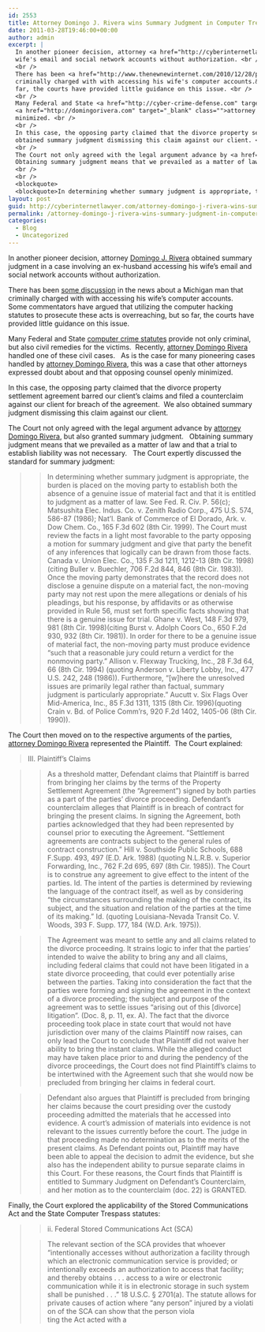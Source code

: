 ```yaml
---
id: 2553
title: Attorney Domingo J. Rivera wins Summary Judgment in Computer Trespass Case
date: 2011-03-28T19:46:00+00:00
author: admin
excerpt: |
  In another pioneer decision, attorney <a href="http://cyberinternetlawyer.com" target="" class="">Domingo J. Rivera</a> obtained summary judgment in a case involving an ex-husband accessing his
  wife's email and social network accounts without authorization. <br />
  <br />
  There has been <a href="http://www.thenewnewinternet.com/2010/12/28/possible-jail-time-for-email-snooping-husband/" target="_blank" class="">some discussion</a> in the news about a Michigan man that
  criminally charged with with accessing his wife's computer accounts.&nbsp; Some commentators have argued that utilizing the computer hacking statutes to prosecute these acts is overreaching, but so
  far, the courts have provided little guidance on this issue. <br />
  <br />
  Many Federal and State <a href="http://cyber-crime-defense.com" target="_blank" class="">computer crime statutes</a> provide not only criminal, but also civil remedies for the victims. Recently,
  <a href="http://domingorivera.com" target="_blank" class="">attorney Domingo Rivera</a> handled one of these civil cases.&nbsp; As is the case for many pioneering cases handled by <a href="http://cybernetattorneys.com/domingorivera.html" target="_blank" class="">attorney Domingo Rivera</a>, this was a case that other attorneys expressed doubt about and that opposing counsel openly
  minimized. <br />
  <br />
  In this case, the opposing party claimed that the divorce property settlement agreement barred our client's claims and filed a counterclaim against our client for breach of the agreement. We also
  obtained summary judgment dismissing this claim against our client. <br />
  <br />
  The Court not only agreed with the legal argument advance by <a href="http://cyberdefamationlawyer.com" target="" class="">attorney Domingo Rivera</a>, but also granted summary judgment.&nbsp;
  Obtaining summary judgment means that we prevailed as a matter of law and that a trial to establish liability was not necessary. &nbsp; The Court expertly discussed the standard for summary judgment:
  <br />
  <br />
  <blockquote>
  <blockquote>In determining whether summary judgment is appropriate, the burden is placed on the ...</blockquote></blockquote>
layout: post
guid: http://cyberinternetlawyer.com/attorney-domingo-j-rivera-wins-summary-judgment-in-computer-trespass-case.html
permalink: /attorney-domingo-j-rivera-wins-summary-judgment-in-computer-trespass-case/
categories:
  - Blog
  - Uncategorized
---
```

In another pioneer decision, attorney <a href="http://cyberinternetlawyer.com" target="" class="">Domingo J. Rivera</a> obtained summary judgment in a case involving an ex-husband accessing his wife&#8217;s email and social network accounts without authorization.&nbsp; 

There has been <a href="http://www.thenewnewinternet.com/2010/12/28/possible-jail-time-for-email-snooping-husband/" target="_blank" class="" rel="nofollow" >some discussion</a> in the news about a Michigan man that criminally charged with with accessing his wife&#8217;s computer accounts.&nbsp;&nbsp; Some commentators have argued that utilizing the computer hacking statutes to prosecute these acts is overreaching, but so far, the courts have provided little guidance on this issue.

Many Federal and State <a href="http://cyber-crime-defense.com" target="_blank" class="" rel="nofollow" >computer crime statutes</a> provide not only criminal, but also civil remedies for the victims.&nbsp; Recently, <a href="http://domingorivera.com" target="_blank" class="" rel="nofollow" >attorney Domingo Rivera</a> handled one of these civil cases.&nbsp;&nbsp; As is the case for many pioneering cases handled by <a href="http://cybernetattorneys.com/domingorivera.html" target="_blank" class="" rel="nofollow" >attorney Domingo Rivera</a>, this was a case that other attorneys expressed doubt about and that opposing counsel openly minimized.&nbsp; 

In this case, the opposing party claimed that the divorce property settlement agreement barred our client&#8217;s claims and filed a counterclaim against our client for breach of the agreement.&nbsp; We also obtained summary judgment dismissing this claim against our client.

The Court not only agreed with the legal argument advance by <a href="http://cyberdefamationlawyer.com" target="" class="" target="_blank"  rel="nofollow" >attorney Domingo Rivera</a>, but also granted summary judgment.&nbsp;&nbsp; Obtaining summary judgment means that we prevailed as a matter of law and that a trial to establish liability was not necessary. &nbsp; The Court expertly discussed the standard for summary judgment:

> > In determining whether summary judgment is appropriate, the burden is placed on the moving party to establish both the absence of a genuine issue of material fact and that it is entitled to judgment as a matter of law. See Fed. R. Civ. P. 56(c); Matsushita Elec. Indus. Co. v. Zenith Radio Corp., 475 U.S. 574, 586-87 (1986); Nat’l. Bank of Commerce of El Dorado, Ark. v. Dow Chem. Co., 165 F.3d 602 (8th Cir. 1999). The Court must review the facts in a light most favorable to the party opposing a motion for summary judgment and give that party the benefit of any inferences that logically can be drawn from those facts. Canada v. Union Elec. Co., 135 F.3d 1211, 1212-13 (8th Cir. 1998) (citing Buller v. Buechler, 706 F.2d 844, 846 (8th Cir. 1983)).  
> > Once the moving party demonstrates that the record does not disclose a genuine dispute on a material fact, the non-moving party may not rest upon the mere allegations or denials of his pleadings, but his response, by affidavits or as otherwise provided in Rule 56, must set forth specific facts showing that there is a genuine issue for trial. Ghane v. West, 148 F.3d 979, 981 (8th Cir. 1998)(citing Burst v. Adolph Coors Co., 650 F.2d 930, 932 (8th Cir. 1981)). In order for there to be a genuine issue of material fact, the non-moving party must produce evidence “such that a reasonable jury could return a verdict for the nonmoving party.” Allison v. Flexway Trucking, Inc., 28 F.3d 64, 66 (8th Cir. 1994) (quoting Anderson v. Liberty Lobby, Inc., 477 U.S. 242, 248 (1986)). Furthermore, “[w]here the unresolved issues are primarily legal rather than factual, summary judgment is particularly appropriate.” Aucutt v. Six Flags Over Mid-America, Inc., 85 F.3d 1311, 1315 (8th Cir. 1996)(quoting Crain v. Bd. of Police Comm’rs, 920 F.2d 1402, 1405-06 (8th Cir. 1990)).

The Court then moved on to the respective arguments of the parties, <a href="http://domingorivera.net" target="" class="" target="_blank"  rel="nofollow" >attorney Domingo Rivera</a> represented the Plaintiff.&nbsp; The Court explained:

> III. Plaintiff’s Claims

> > As a threshold matter, Defendant claims that Plaintiff is barred from bringing her claims by the terms of the Property Settlement Agreement (the “Agreement”) signed by both parties as a part of the parties’ divorce proceeding. Defendant’s counterclaim alleges that Plaintiff is in breach of contract for bringing the present claims. In signing the Agreement, both parties acknowledged that they had been represented by counsel prior to executing the Agreement. “Settlement agreements are contracts subject to the general rules of contract construction.” Hill v. Southside Public Schools, 688 F.Supp. 493, 497 (E.D. Ark. 1988) (quoting N.L.R.B. v. Superior Forwarding, Inc., 762 F.2d 695, 697 (8th Cir. 1985)). The Court is to construe any agreement to give effect to the intent of the parties. Id. The intent of the parties is determined by reviewing the language of the contract itself, as well as by considering “the circumstances surrounding the making of the contract, its subject, and the situation and relation of the parties at the time of its making.” Id. (quoting Louisiana-Nevada Transit Co. V. Woods, 393 F. Supp. 177, 184 (W.D. Ark. 1975)).

> > The Agreement was meant to settle any and all claims related to the divorce proceeding. It strains logic to infer that the parties’ intended to waive the ability to bring any and all claims, including federal claims that could not have been litigated in a state divorce proceeding, that could ever potentially arise between the parties. Taking into consideration the fact that the parties were forming and signing the agreement in the context of a divorce proceeding; the subject and purpose of the agreement was to settle issues “arising out of this [divorce] litigation”. (Doc. 8, p. 11, ex. A). The fact that the divorce proceeding took place in state court that would not have jurisdiction over many of the claims Plaintiff now raises, can only lead the Court to conclude that Plaintiff did not waive her ability to bring the instant claims. While the alleged conduct may have taken place prior to and during the pendency of the divorce proceedings, the Court does not find Plaintiff’s claims to be intertwined with the Agreement such that she would now be precluded from bringing her claims in federal court.

> > Defendant also argues that Plaintiff is precluded from bringing her claims because the court presiding over the custody proceeding admitted the materials that he accessed into evidence. A court’s admission of materials into evidence is not relevant to the issues currently before the court. The judge in that proceeding made no determination as to the merits of the present claims. As Defendant points out, Plaintiff may have been able to appeal the decision to admit the evidence, but she also has the independent ability to pursue separate claims in this Court. For these reasons, the Court finds that Plaintiff is entitled to Summary Judgment on Defendant’s Counterclaim, and her motion as to the counterclaim (doc. 22) is GRANTED.

Finally, the Court explored the applicability of the Stored Communications Act and the State Computer Trespass statutes:

> > ii. Federal Stored Communications Act (SCA)
> 
> > The relevant section of the SCA provides that whoever “intentionally accesses without authorization a facility through which an electronic communication service is provided; or intentionally exceeds an authorization to access that facility; and thereby obtains . . . access to a wire or electronic communication while it is in electronic storage in such system shall be punished . . .” 18 U.S.C. § 2701(a). The statute allows for private causes of action where “any person” injured by a violati  
> > on of the SCA can show that the person viola  
> > ting the Act acted with a